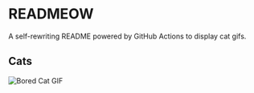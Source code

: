 # READMEOW

A self-rewriting README powered by GitHub Actions to display cat gifs.

## Cats

![Bored Cat GIF](https://media4.giphy.com/media/mlvseq9yvZhba/200.gif?cid=9acd02da8910drgr7custzea95zq5mgmsqrjx4q829luau7e&ep=v1_gifs_search&rid=200.gif&ct=g)
